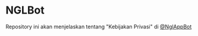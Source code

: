 # NGLBot
Repository ini akan menjelaskan tentang "Kebijakan Privasi" di <a href='https://t.me/NglAppBot' title='NGL (Not Gonna Like)' target='_blank'>@NglAppBot</a>
